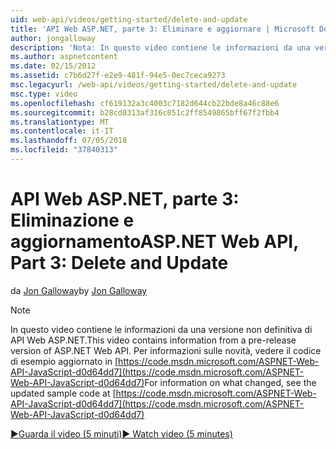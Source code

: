 ```yaml
---
uid: web-api/videos/getting-started/delete-and-update
title: 'API Web ASP.NET, parte 3: Eliminare e aggiornare | Microsoft Docs'
author: jongalloway
description: 'Nota: In questo video contiene le informazioni da una versione non definitiva di API Web ASP.NET'
ms.author: aspnetcontent
ms.date: 02/15/2012
ms.assetid: c7b6d27f-e2e9-481f-94e5-0ec7ceca9273
msc.legacyurl: /web-api/videos/getting-started/delete-and-update
msc.type: video
ms.openlocfilehash: cf619132a3c4003c7182d644cb22bde8a46c88e6
ms.sourcegitcommit: b28cd0313af316c051c2ff8549865bff67f2fbb4
ms.translationtype: MT
ms.contentlocale: it-IT
ms.lasthandoff: 07/05/2018
ms.locfileid: "37840313"
---
```

<a name="aspnet-web-api-part-3-delete-and-update"></a><span data-ttu-id="0e615-103">API Web ASP.NET, parte 3: Eliminazione e aggiornamento</span><span class="sxs-lookup"><span data-stu-id="0e615-103">ASP.NET Web API, Part 3: Delete and Update</span></span>
====================
<span data-ttu-id="0e615-104">da [Jon Galloway](https://github.com/jongalloway)</span><span class="sxs-lookup"><span data-stu-id="0e615-104">by [Jon Galloway](https://github.com/jongalloway)</span></span>

> [!NOTE]
> <span data-ttu-id="0e615-105">In questo video contiene le informazioni da una versione non definitiva di API Web ASP.NET.</span><span class="sxs-lookup"><span data-stu-id="0e615-105">This video contains information from a pre-release version of ASP.NET Web API.</span></span> <span data-ttu-id="0e615-106">Per informazioni sulle novità, vedere il codice di esempio aggiornato in [https://code.msdn.microsoft.com/ASPNET-Web-API-JavaScript-d0d64dd7](https://code.msdn.microsoft.com/ASPNET-Web-API-JavaScript-d0d64dd7)</span><span class="sxs-lookup"><span data-stu-id="0e615-106">For information on what changed, see the updated sample code at [https://code.msdn.microsoft.com/ASPNET-Web-API-JavaScript-d0d64dd7](https://code.msdn.microsoft.com/ASPNET-Web-API-JavaScript-d0d64dd7)</span></span>

[<span data-ttu-id="0e615-107">&#9654;Guarda il video (5 minuti)</span><span class="sxs-lookup"><span data-stu-id="0e615-107">&#9654; Watch video (5 minutes)</span></span>](https://channel9.msdn.com/Blogs/ASP-NET-Site-Videos/delete-and-update)
